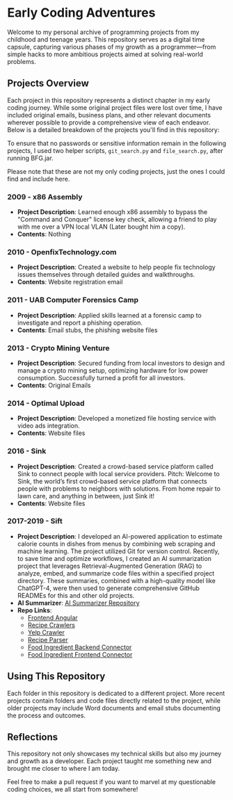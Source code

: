 # Early Coding Adventures

Welcome to my personal archive of programming projects from my childhood and teenage years. This repository serves as a digital time capsule, capturing various phases of my growth as a programmer—from simple hacks to more ambitious projects aimed at solving real-world problems.

## Projects Overview

Each project in this repository represents a distinct chapter in my early coding journey. While some original project files were lost over time, I have included original emails, business plans, and other relevant documents wherever possible to provide a comprehensive view of each endeavor. Below is a detailed breakdown of the projects you'll find in this repository:

To ensure that no passwords or sensitive information remain in the following projects, I used two helper scripts, `git_search.py` and `file_search.py`, after running BFG.jar. 

Please note that these are not my only coding projects, just the ones I could find and include here.

### 2009 - x86 Assembly
- **Project Description**: Learned enough x86 assembly to bypass the "Command and Conquer" license key check, allowing a friend to play with me over a VPN local VLAN (Later bought him a copy). 
- **Contents**: Nothing

### 2010 - OpenfixTechnology.com
- **Project Description**: Created a website to help people fix technology issues themselves through detailed guides and walkthroughs.
- **Contents**: Website registration email

### 2011 - UAB Computer Forensics Camp
- **Project Description**: Applied skills learned at a forensic camp to investigate and report a phishing operation.
- **Contents**: Email stubs, the phishing website files

### 2013 - Crypto Mining Venture
- **Project Description**: Secured funding from local investors to design and manage a crypto mining setup, optimizing hardware for low power consumption. Successfully turned a profit for all investors.
- **Contents**: Original Emails

### 2014 - Optimal Upload
- **Project Description**: Developed a monetized file hosting service with video ads integration. 
- **Contents**: Website files

### 2016 - Sink
- **Project Description**: Created a crowd-based service platform called Sink to connect people with local service providers. Pitch: Welcome to Sink, the world’s first crowd-based service platform that connects people with problems to neighbors with solutions. From home repair to lawn care, and anything in between, just Sink it! 
- **Contents**: Website files

### 2017-2019 - Sift
- **Project Description**: I developed an AI-powered application to estimate calorie counts in dishes from menus by combining web scraping and machine learning. The project utilized Git for version control. Recently, to save time and optimize workflows, I created an AI summarization project that leverages Retrieval-Augmented Generation (RAG) to analyze, embed, and summarize code files within a specified project directory. These summaries, combined with a high-quality model like ChatGPT-4, were then used to generate comprehensive GitHub READMEs for this and other old projects.
- **AI Summarizer**: [AI Summarizer Repository](https://github.com/tefreeman/ai_summarizer)
- **Repo Links**:
  - [Frontend Angular](https://github.com/tefreeman/foodApp/tree/frontEndApi)
  - [Recipe Crawlers](https://github.com/tefreeman/opencrawl)
  - [Yelp Crawler](https://github.com/tefreeman/ycrawl)
  - [Recipe Parser](https://github.com/tefreeman/recipe_parser)
  - [Food Ingredient Backend Connector](https://github.com/tefreeman/food_connector)
  - [Food Ingredient Frontend Connector](https://github.com/tefreeman/connector-front/tree/master)

## Using This Repository

Each folder in this repository is dedicated to a different project. More recent projects contain folders and code files directly related to the project, while older projects may include Word documents and email stubs documenting the process and outcomes.

## Reflections

This repository not only showcases my technical skills but also my journey and growth as a developer. Each project taught me something new and brought me closer to where I am today.

Feel free to make a pull request if you want to marvel at my questionable coding choices, we all start from somewhere!

